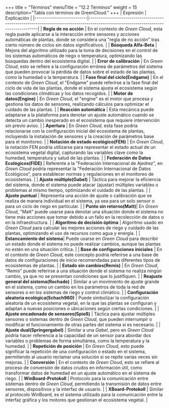 +++
title = "Términos"
menuTitle = "12.2 Términos"
weight = 15
description="Tabla con términos de GreenCloud."
+++
| Expresión                | Explicación                                                                                                                       |
|--------------------------|-----------------------------------------------------------------------------------------------------------------------------------|
| **Regla de no acción**         | En el contexto de *Green Cloud*, esta regla puede aplicarse a la interacción entre sensores y acciones automáticas de plantas, donde se considera una "regla de no acción" tras cierto número de ciclos sin datos significativos. |
| **Búsqueda Alfa-Beta**      | Mejora del algoritmo utilizado para la toma de decisiones en el control de los sistemas automáticos de riego o temperatura, optimizando las búsquedas dentro del ecosistema digital. |
| **Error de calibración**            | En *Green Cloud*, esto se refiere a la configuración errónea de parámetros del sistema que pueden provocar la pérdida de datos sobre el estado de las plantas, como la humedad o la temperatura. |
| **Fase final del ciclo(Endgame)**              | En el contexto de *Green Cloud*, el "Endgame" puede referirse a la fase final del ciclo de vida de las plantas, donde el sistema ajusta el ecosistema según las condiciones climáticas y los datos recogidos. |
| **Motor de datos(Engine)**                | En *Green Cloud*, el "engine" es el motor que procesa y gestiona los datos de sensores, realizando cálculos para optimizar el cuidado de las plantas. |
| **Reacción automática**            | Esta mecánica puede adaptarse a la plataforma para denotar un ajuste automático cuando se detecta un cambio inesperado en el ecosistema que requiere intervención sin previo aviso. |
| **Apertura**             | En *Green Cloud*, esta fase podría relacionarse con la configuración inicial del ecosistema de plantas, incluyendo la instalación de sensores y la creación de parámetros base para el monitoreo. |
| **Notación de estado ecológico(FEN)**                   | En *Green Cloud*, la notación FEN podría utilizarse para representar el estado actual de un ecosistema vegetal digital, capturando las variables clave como la humedad, temperatura y salud de las plantas. |
| **Federación de Datos Ecológicos(FIDE)**                  | Referente a la "Federación Internacional de Ajedrez", en *Green Cloud* podría representar la "Federación Internacional de Datos Ecológicos", para establecer normas y regulaciones en el monitoreo de ecosistemas. |
| **Ajuste múltiple(Gabel)**                 | Táctica para mejorar la eficiencia del sistema, donde el sistema puede atacar (ajustar) múltiples variables o problemas al mismo tiempo, optimizando el cuidado de las plantas. |
| **Ajuste puntual**               | Representa una acción de ajuste o calibración que se realiza de manera individual en el sistema, ya sea para un solo sensor o para un ciclo de riego en particular. |
| **Punto sin retorno(Matt)**| En *Green Cloud*, "Matt" puede usarse para denotar una situación donde el sistema no tiene más acciones que tomar debido a un fallo en la recolección de datos o en la infraestructura. |
| **Algoritmo de decisión óptima**   | Algoritmo usado en *Green Cloud* para calcular las mejores acciones de riego y cuidado de las plantas, optimizando el uso de recursos como agua y energía. |
| **Estancamiento del sistema**| Puede usarse en *Green Cloud* para describir un estado donde el sistema no puede realizar cambios, aunque las plantas no estén en una situación crítica. |
| **Base de configuraciones iniciales** | En el contexto de *Green Cloud*, este concepto podría referirse a una base de datos de configuraciones de inicio recomendadas para diferentes tipos de ecosistemas de plantas. |
| **Estado sin cambios(Remis)**                 | En *Green Cloud*, "Remis" puede referirse a una situación donde el sistema no realiza ningún cambio, ya que no se presentan condiciones que lo justifiquen. |
| **Reajuste general del sistema(Rochade)**               | Similar a un movimiento de ajuste grande en el sistema, como un cambio en los parámetros de toda la red de sensores o en los sistemas de riego y control climático. |
| **Configuración aleatoria ecológica(Schach960)**             | Puede simbolizar la configuración aleatoria de un ecosistema vegetal, en la que las plantas se configuran y adaptan a nuevas posiciones o ubicaciones según ciertas condiciones. |
| **Ajuste encadenado de sensores(Spieß)**                 | Táctica para ajustar múltiples sensores o sistemas dentro de *Green Cloud*, que pueden interrumpir o modificar el funcionamiento de otras partes del sistema si es necesario. |
| **Ajuste dual(Springergabel)**         | Similar a una *Gabel*, pero en *Green Cloud* podría hacer referencia a la capacidad de un sensor para abordar dos variables o problemas de forma simultánea, como la temperatura y la humedad. |
| **Repetición de posición** | En *Green Cloud*, esto puede significar la repetición de una configuración o estado en el sistema, permitiendo al usuario reclamar una solución si se repite varias veces sin mejoras. |
| **Conversión**            | En el contexto de *Green Cloud*, esto se refiere al proceso de conversión de datos crudos en información útil, como transformar datos de humedad en un ajuste automático en el sistema de riego. |
| **WinBoard-Protokoll**    | Protocolo para la comunicación entre sistemas dentro de *Green Cloud*, permitiendo la transmisión de datos entre sensores, dispositivos y la interfaz de usuario. |
| **XBoard-Protokoll**      | Similar al protocolo WinBoard, es el sistema utilizado para la comunicación entre la interfaz gráfica y los motores que gestionan el ecosistema vegetal. |
